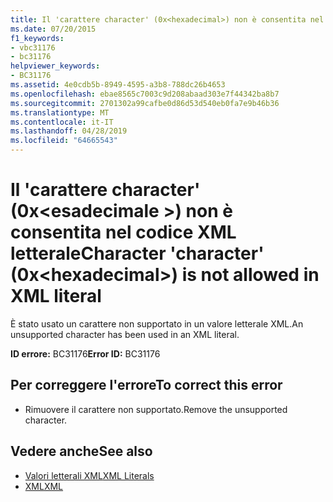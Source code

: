 ```yaml
---
title: Il 'carattere character' (0x<hexadecimal>) non è consentita nel codice XML letterale
ms.date: 07/20/2015
f1_keywords:
- vbc31176
- bc31176
helpviewer_keywords:
- BC31176
ms.assetid: 4e0cdb5b-8949-4595-a3b8-788dc26b4653
ms.openlocfilehash: ebae8565c7003c9d208abaad303e7f44342ba8b7
ms.sourcegitcommit: 2701302a99cafbe0d86d53d540eb0fa7e9b46b36
ms.translationtype: MT
ms.contentlocale: it-IT
ms.lasthandoff: 04/28/2019
ms.locfileid: "64665543"
---
```

# <a name="character-character-0xhexadecimal-is-not-allowed-in-xml-literal"></a><span data-ttu-id="c1240-102">Il 'carattere character' (0x\<esadecimale >) non è consentita nel codice XML letterale</span><span class="sxs-lookup"><span data-stu-id="c1240-102">Character 'character' (0x\<hexadecimal>) is not allowed in XML literal</span></span>
<span data-ttu-id="c1240-103">È stato usato un carattere non supportato in un valore letterale XML.</span><span class="sxs-lookup"><span data-stu-id="c1240-103">An unsupported character has been used in an XML literal.</span></span>  
  
 <span data-ttu-id="c1240-104">**ID errore:** BC31176</span><span class="sxs-lookup"><span data-stu-id="c1240-104">**Error ID:** BC31176</span></span>  
  
## <a name="to-correct-this-error"></a><span data-ttu-id="c1240-105">Per correggere l'errore</span><span class="sxs-lookup"><span data-stu-id="c1240-105">To correct this error</span></span>  
  
- <span data-ttu-id="c1240-106">Rimuovere il carattere non supportato.</span><span class="sxs-lookup"><span data-stu-id="c1240-106">Remove the unsupported character.</span></span>  
  
## <a name="see-also"></a><span data-ttu-id="c1240-107">Vedere anche</span><span class="sxs-lookup"><span data-stu-id="c1240-107">See also</span></span>

- [<span data-ttu-id="c1240-108">Valori letterali XML</span><span class="sxs-lookup"><span data-stu-id="c1240-108">XML Literals</span></span>](../../visual-basic/language-reference/xml-literals/index.md)
- [<span data-ttu-id="c1240-109">XML</span><span class="sxs-lookup"><span data-stu-id="c1240-109">XML</span></span>](../../visual-basic/programming-guide/language-features/xml/index.md)
